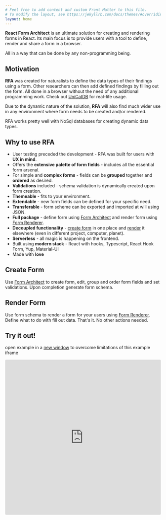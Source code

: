 ```yaml
---
# Feel free to add content and custom Front Matter to this file.
# To modify the layout, see https://jekyllrb.com/docs/themes/#overriding-theme-defaults
layout: home
---
```


<style type="text/css">
.iframe_container {
    position: relative;
    padding-bottom: 56.25%; /* 16:9 - this is responsive by adjusting the hight according to the width! */
    padding-top: 25px;
    height: 0;
}

.iframe_container iframe {
    position: absolute;
    top: 0;
    left: 0;
    width: 100%;
    height: 100%;
}
</style>

**React Form Architect** is an ultimate solution for creating and rendering forms in React. 
Its main focus is to provide users with a tool to define, render and share a form in a browser.

All in a way that can be done by any non-programming being.

## Motivation
**RFA** was created for naturalists to define the data types of their findings using a form.
 Other researchers can then add defined findings by filling out the form. All done in a browser without the need of any additional programming work.
Check out [UniCatDB](https://www.unicatdb.org/) for real-life usage.

Due to the dynamic nature of the solution, **RFA** will also find much wider use in any environment where form needs to be created and/or rendered. 

RFA works pretty well with NoSql databases for creating dynamic data types.

## Why to use RFA

* User testing preceded the development - RFA was built for users with **UX in mind**.
* Offers the **extensive palette of form fields** - includes all the essential form arsenal. 
* For simple and **complex forms** - fields can be **grouped** together and **ordered** as desired.
* **Validations** included - schema validation is dynamically created upon form creation.
* **Themeable** - fits to your environment.
* **Extendable** - new form fields can be defined for your specific need.
* **Transferable** - form scheme can be exported and imported at will using JSON.
* **Full package** - define form using [Form Architect](components#form-architect) and render form using [Form Renderer](components#form-renderer).
* **Decoupled functionality** - [create form](components#form-architect) in one place and [render](components#form-renderer) it elsewhere (even in different project, computer, planet).
* **Serverless** - all magic is happening on the frontend.
* Built using **modern stack** - React with hooks, Typescript, React Hook Form, Yup, Material-UI
* Made with **love** 

## Create Form
Use [Form Architect](components#form-architect) to create form, edit, group and order form fields and set validations.
Upon completion generate form schema.  

## Render Form
Use form schema to render a form for your users using [Form Renderer](components#form-renderer).
 Define what to do with fill out data. That's it. No other actions needed.

## Try it out!
open example in a [new window](https://nnsrp.csb.app/) to overcome limitations of this example iframe
<div class="iframe_container">
    <iframe src="https://codesandbox.io/embed/twilight-mountain-nnsrp?fontsize=8&hidenavigation=1&theme=light&view=preview"
         style="width:100%; height:500px; border:0; border-radius: 4px; overflow:hidden;"
         title="twilight-mountain-nnsrp"
         allow="accelerometer; ambient-light-sensor; camera; encrypted-media; geolocation; gyroscope; hid; microphone; midi; payment; usb; vr; xr-spatial-tracking"
         sandbox="allow-forms allow-modals allow-popups allow-presentation allow-same-origin allow-scripts"
       ></iframe>
</div>

Make your [First Steps](installation) with **RFA**
{: style="font-size: 120%; text-align: center; margin-top: 100px"}

